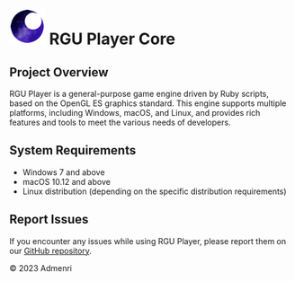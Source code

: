 ﻿# ![Logo](app/resources/rgu_favicon_64.png) RGU Player Core

## Project Overview

RGU Player is a general-purpose game engine driven by Ruby scripts, based on the OpenGL ES graphics standard. This engine supports multiple platforms, including Windows, macOS, and Linux, and provides rich features and tools to meet the various needs of developers.

## System Requirements

- Windows 7 and above
- macOS 10.12 and above
- Linux distribution (depending on the specific distribution requirements)

## Report Issues

If you encounter any issues while using RGU Player, please report them on our [GitHub repository](https://github.com/Admenri/rguplayer).

© 2023 Admenri